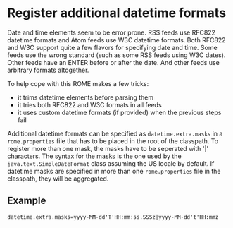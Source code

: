 # Register additional datetime formats

Date and time elements seem to be error prone. RSS feeds use RFC822 datetime
formats and Atom feeds use W3C datetime formats. Both RFC822 and W3C support
quite a few flavors for specifying date and time. Some feeds use the wrong
standard (such as some RSS feeds using W3C dates). Other feeds have an ENTER
before or after the date. And other feeds use arbitrary formats altogether.

To help cope with this ROME makes a few tricks:

- it trims datetime elements before parsing them
- it tries both RFC822 and W3C formats in all feeds
- it uses custom datetime formats (if provided) when the previous steps fail

Additional datetime formats can be specified as `datetime.extra.masks` in a
`rome.properties` file that has to be placed in the root of the classpath. To
register more than one mask, the masks have to be seperated with '|' characters.
The syntax for the masks is the one used by the `java.text.SimpleDateFormat`
class assuming the US locale by default. If datetime masks are specified in more
than one `rome.properties` file in the classpath, they will be aggregated.

## Example
```properties
datetime.extra.masks=yyyy-MM-dd'T'HH:mm:ss.SSSz|yyyy-MM-dd't'HH:mmz
```